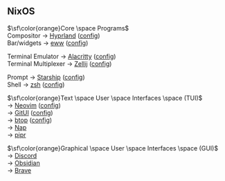## NixOS

$\sf\color{orange}Core \space Programs$<br>
Compositor -> [Hyprland](https://github.com/hyprwm/Hyprland) ([config](https://github.com/SkohTV/dotfiles/tree/main/.config/hypr))<br>
Bar/widgets -> [eww](https://github.com/elkowar/eww) ([config](https://github.com/SkohTV/dotfiles/tree/main/.config/eww))<br>

Terminal Emulator -> [Alacritty](https://github.com/alacritty/alacritty) ([config](https://github.com/SkohTV/dotfiles/tree/main/.config/alacritty))<br>
Terminal Multiplexer -> [Zellij](https://github.com/zellij-org/zellij) ([config](https://github.com/SkohTV/dotfiles/tree/main/.config/zellij))<br>

Prompt -> [Starship](https://github.com/starship/starship) ([config](https://github.com/SkohTV/dotfiles/blob/main/.config/starship.toml))<br>
Shell -> [zsh](https://github.com/zsh-users/zsh) ([config](https://github.com/SkohTV/dotfiles/blob/main/home/.zshrc))<br>


$\sf\color{orange}Text \space User \space Interfaces \space (TUI)$<br>
-> [Neovim](https://github.com/neovim/neovim) ([config](https://github.com/SkohTV/dotfiles/tree/main/.config/nvim))<br>
-> [GitUI](https://github.com/extrawurst/gitui) ([config](https://github.com/SkohTV/dotfiles/tree/main/.config/gitui))<br>
-> [btop](https://github.com/aristocratos/btop) ([config](https://github.com/SkohTV/dotfiles/tree/main/.config/btop))<br>
-> [Nap](https://github.com/maaslalani/nap)<br>
-> [pipr](https://github.com/elkowar/pipr)<br>


$\sf\color{orange}Graphical \space User \space Interfaces \space (GUI)$<br>
-> [Discord](https://discord.com)<br>
-> [Obsidian](https://obsidian.md)<br>
-> [Brave](https://brave.com)<br>
<!-- -> [Tor Browser](https://www.torproject.org)<br> -->
<!-- -> [Metasploit](https://www.metasploit.com)<br> -->
<!-- -> [Ghidra](https://ghidra-sre.org)<br> -->
<!-- -> [ImHex](https://github.com/WerWolv/ImHex)<br> -->
<!-- -> [qFlipper](https://github.com/flipperdevices/qFlipper)<br> -->
<!-- -> [qBitTorrent](https://github.com/qbittorrent/qBittorrent)<br> -->
<!-- -> [VirtualBox]()<br> -->


<!-- ### TODO

Check doc : https://nixos-and-flakes.thiscute.world/best-practices/intro

To add: <br>
\- [JetBrains Mono NF NL](https://github.com/ryanoasis/nerd-fonts)<br>
\- [Vimix Cursors White](https://github.com/vinceliuice/Vimix-cursors)<br>
\- GTK theme -->























